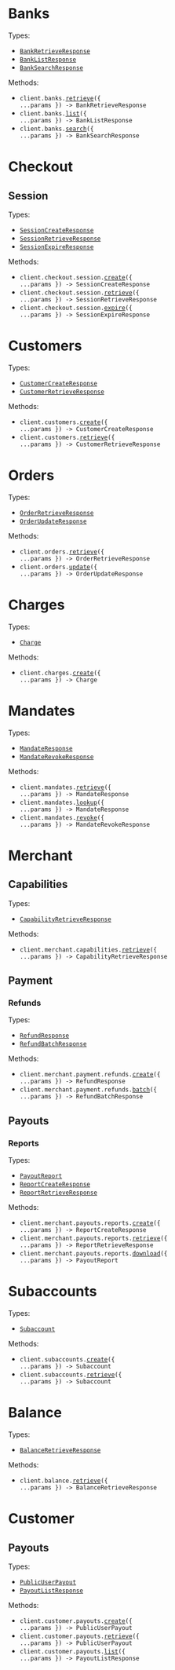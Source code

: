 # Banks

Types:

- <code><a href="./src/resources/banks.ts">BankRetrieveResponse</a></code>
- <code><a href="./src/resources/banks.ts">BankListResponse</a></code>
- <code><a href="./src/resources/banks.ts">BankSearchResponse</a></code>

Methods:

- <code title="post /api/service/banks/details">client.banks.<a href="./src/resources/banks.ts">retrieve</a>({ ...params }) -> BankRetrieveResponse</code>
- <code title="post /api/service/banks/list">client.banks.<a href="./src/resources/banks.ts">list</a>({ ...params }) -> BankListResponse</code>
- <code title="post /api/service/banks/search">client.banks.<a href="./src/resources/banks.ts">search</a>({ ...params }) -> BankSearchResponse</code>

# Checkout

## Session

Types:

- <code><a href="./src/resources/checkout/session.ts">SessionCreateResponse</a></code>
- <code><a href="./src/resources/checkout/session.ts">SessionRetrieveResponse</a></code>
- <code><a href="./src/resources/checkout/session.ts">SessionExpireResponse</a></code>

Methods:

- <code title="post /api/service/checkout/session/create">client.checkout.session.<a href="./src/resources/checkout/session.ts">create</a>({ ...params }) -> SessionCreateResponse</code>
- <code title="post /api/service/checkout/session/details">client.checkout.session.<a href="./src/resources/checkout/session.ts">retrieve</a>({ ...params }) -> SessionRetrieveResponse</code>
- <code title="post /api/service/checkout/session/expire">client.checkout.session.<a href="./src/resources/checkout/session.ts">expire</a>({ ...params }) -> SessionExpireResponse</code>

# Customers

Types:

- <code><a href="./src/resources/customers.ts">CustomerCreateResponse</a></code>
- <code><a href="./src/resources/customers.ts">CustomerRetrieveResponse</a></code>

Methods:

- <code title="post /api/service/customer/create">client.customers.<a href="./src/resources/customers.ts">create</a>({ ...params }) -> CustomerCreateResponse</code>
- <code title="post /api/service/customer/retrieve">client.customers.<a href="./src/resources/customers.ts">retrieve</a>({ ...params }) -> CustomerRetrieveResponse</code>

# Orders

Types:

- <code><a href="./src/resources/orders.ts">OrderRetrieveResponse</a></code>
- <code><a href="./src/resources/orders.ts">OrderUpdateResponse</a></code>

Methods:

- <code title="post /api/service/order/details">client.orders.<a href="./src/resources/orders.ts">retrieve</a>({ ...params }) -> OrderRetrieveResponse</code>
- <code title="post /api/service/order/update">client.orders.<a href="./src/resources/orders.ts">update</a>({ ...params }) -> OrderUpdateResponse</code>

# Charges

Types:

- <code><a href="./src/resources/charges.ts">Charge</a></code>

Methods:

- <code title="post /api/service/charge/create">client.charges.<a href="./src/resources/charges.ts">create</a>({ ...params }) -> Charge</code>

# Mandates

Types:

- <code><a href="./src/resources/mandates.ts">MandateResponse</a></code>
- <code><a href="./src/resources/mandates.ts">MandateRevokeResponse</a></code>

Methods:

- <code title="post /api/service/mandate/retrieve">client.mandates.<a href="./src/resources/mandates.ts">retrieve</a>({ ...params }) -> MandateResponse</code>
- <code title="post /api/service/mandate/lookup">client.mandates.<a href="./src/resources/mandates.ts">lookup</a>({ ...params }) -> MandateResponse</code>
- <code title="post /api/service/mandate/revoke">client.mandates.<a href="./src/resources/mandates.ts">revoke</a>({ ...params }) -> MandateRevokeResponse</code>

# Merchant

## Capabilities

Types:

- <code><a href="./src/resources/merchant/capabilities.ts">CapabilityRetrieveResponse</a></code>

Methods:

- <code title="post /api/service/merchant/capabilities/details">client.merchant.capabilities.<a href="./src/resources/merchant/capabilities.ts">retrieve</a>({ ...params }) -> CapabilityRetrieveResponse</code>

## Payment

### Refunds

Types:

- <code><a href="./src/resources/merchant/payment/refunds.ts">RefundResponse</a></code>
- <code><a href="./src/resources/merchant/payment/refunds.ts">RefundBatchResponse</a></code>

Methods:

- <code title="post /api/service/merchant/payment/refund">client.merchant.payment.refunds.<a href="./src/resources/merchant/payment/refunds.ts">create</a>({ ...params }) -> RefundResponse</code>
- <code title="post /api/service/merchant/payment/refund/batch">client.merchant.payment.refunds.<a href="./src/resources/merchant/payment/refunds.ts">batch</a>({ ...params }) -> RefundBatchResponse</code>

## Payouts

### Reports

Types:

- <code><a href="./src/resources/merchant/payouts/reports.ts">PayoutReport</a></code>
- <code><a href="./src/resources/merchant/payouts/reports.ts">ReportCreateResponse</a></code>
- <code><a href="./src/resources/merchant/payouts/reports.ts">ReportRetrieveResponse</a></code>

Methods:

- <code title="post /api/service/merchant/payout/export/create">client.merchant.payouts.reports.<a href="./src/resources/merchant/payouts/reports.ts">create</a>({ ...params }) -> ReportCreateResponse</code>
- <code title="post /api/service/merchant/payout/export/retrieve">client.merchant.payouts.reports.<a href="./src/resources/merchant/payouts/reports.ts">retrieve</a>({ ...params }) -> ReportRetrieveResponse</code>
- <code title="post /api/service/merchant/payout/export/download">client.merchant.payouts.reports.<a href="./src/resources/merchant/payouts/reports.ts">download</a>({ ...params }) -> PayoutReport</code>

# Subaccounts

Types:

- <code><a href="./src/resources/subaccounts.ts">Subaccount</a></code>

Methods:

- <code title="post /api/service/subaccount/create">client.subaccounts.<a href="./src/resources/subaccounts.ts">create</a>({ ...params }) -> Subaccount</code>
- <code title="post /api/service/subaccount/retrieve">client.subaccounts.<a href="./src/resources/subaccounts.ts">retrieve</a>({ ...params }) -> Subaccount</code>

# Balance

Types:

- <code><a href="./src/resources/balance.ts">BalanceRetrieveResponse</a></code>

Methods:

- <code title="post /api/service/balance/retrieve">client.balance.<a href="./src/resources/balance.ts">retrieve</a>({ ...params }) -> BalanceRetrieveResponse</code>

# Customer

## Payouts

Types:

- <code><a href="./src/resources/customer/payouts.ts">PublicUserPayout</a></code>
- <code><a href="./src/resources/customer/payouts.ts">PayoutListResponse</a></code>

Methods:

- <code title="post /api/service/payout/create">client.customer.payouts.<a href="./src/resources/customer/payouts.ts">create</a>({ ...params }) -> PublicUserPayout</code>
- <code title="post /api/service/payout/retrieve">client.customer.payouts.<a href="./src/resources/customer/payouts.ts">retrieve</a>({ ...params }) -> PublicUserPayout</code>
- <code title="post /api/service/payout/list">client.customer.payouts.<a href="./src/resources/customer/payouts.ts">list</a>({ ...params }) -> PayoutListResponse</code>
